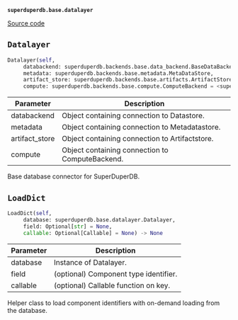 **`superduperdb.base.datalayer`** 

[Source code](https://github.com/SuperDuperDB/superduperdb/blob/main/superduperdb/base/datalayer.py)

## `Datalayer` 

```python
Datalayer(self,
     databackend: superduperdb.backends.base.data_backend.BaseDataBackend,
     metadata: superduperdb.backends.base.metadata.MetaDataStore,
     artifact_store: superduperdb.backends.base.artifacts.ArtifactStore,
     compute: superduperdb.backends.base.compute.ComputeBackend = <superduperdb.backends.local.compute.LocalComputeBackend object at 0x1459d8790>)
```
| Parameter | Description |
|-----------|-------------|
| databackend | Object containing connection to Datastore. |
| metadata | Object containing connection to Metadatastore. |
| artifact_store | Object containing connection to Artifactstore. |
| compute | Object containing connection to ComputeBackend. |

Base database connector for SuperDuperDB.

## `LoadDict` 

```python
LoadDict(self,
     database: superduperdb.base.datalayer.Datalayer,
     field: Optional[str] = None,
     callable: Optional[Callable] = None) -> None
```
| Parameter | Description |
|-----------|-------------|
| database | Instance of Datalayer. |
| field | (optional) Component type identifier. |
| callable | (optional) Callable function on key. |

Helper class to load component identifiers with on-demand loading from the database.

